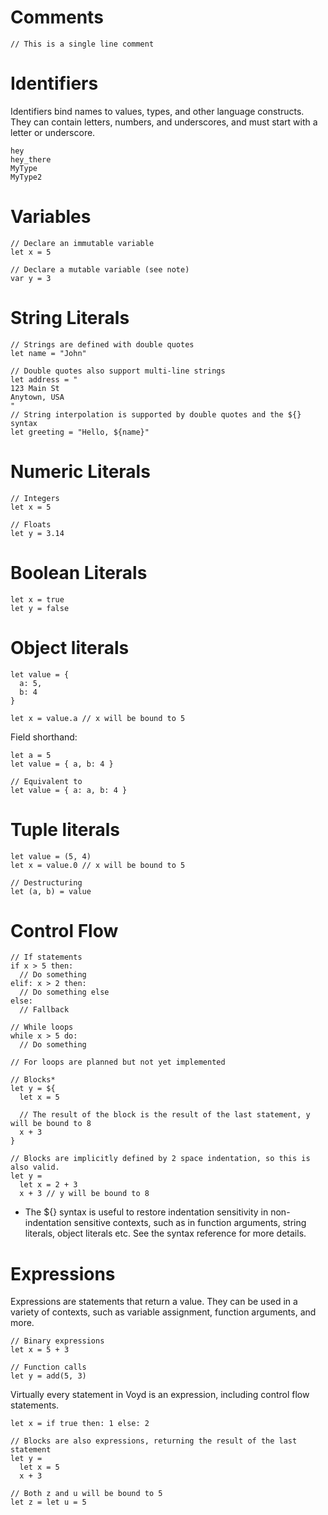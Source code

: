 # Comments

```voyd
// This is a single line comment
```
# Identifiers

Identifiers bind names to values, types, and other language constructs. They can
contain letters, numbers, and underscores, and must start with a letter or underscore.

```voyd
hey
hey_there
MyType
MyType2
```

# Variables

```voyd
// Declare an immutable variable
let x = 5

// Declare a mutable variable (see note)
var y = 3
```

# String Literals

```voyd
// Strings are defined with double quotes
let name = "John"

// Double quotes also support multi-line strings
let address = "
123 Main St
Anytown, USA
"
// String interpolation is supported by double quotes and the ${} syntax
let greeting = "Hello, ${name}"
```

# Numeric Literals

```voyd
// Integers
let x = 5

// Floats
let y = 3.14
```

# Boolean Literals

```voyd
let x = true
let y = false
```

# Object literals

```voyd
let value = {
  a: 5,
  b: 4
}

let x = value.a // x will be bound to 5
```

Field shorthand:

```voyd
let a = 5
let value = { a, b: 4 }

// Equivalent to
let value = { a: a, b: 4 }
```

# Tuple literals

```voyd
let value = (5, 4)
let x = value.0 // x will be bound to 5

// Destructuring
let (a, b) = value
```

# Control Flow

```voyd
// If statements
if x > 5 then:
  // Do something
elif: x > 2 then:
  // Do something else
else:
  // Fallback

// While loops
while x > 5 do:
  // Do something

// For loops are planned but not yet implemented

// Blocks*
let y = ${
  let x = 5

  // The result of the block is the result of the last statement, y will be bound to 8
  x + 3
}

// Blocks are implicitly defined by 2 space indentation, so this is also valid.
let y =
  let x = 2 + 3
  x + 3 // y will be bound to 8
```

* The ${} syntax is useful to restore indentation sensitivity in non-indentation sensitive contexts, such as in function arguments, string literals, object literals etc. See the syntax reference for more details.

# Expressions

Expressions are statements that return a value. They can be used in a variety of contexts, such as variable assignment, function arguments, and more.

```voyd
// Binary expressions
let x = 5 + 3

// Function calls
let y = add(5, 3)
```

Virtually every statement in Voyd is an expression, including control flow statements.

```voyd
let x = if true then: 1 else: 2

// Blocks are also expressions, returning the result of the last statement
let y =
  let x = 5
  x + 3

// Both z and u will be bound to 5
let z = let u = 5
```
